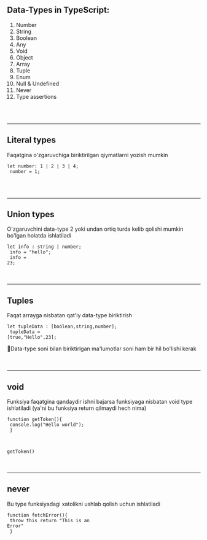 ## Data-Types in TypeScript:

1. Number
2. String
3. Boolean
4. Any
5. Void
6. Object
7. Array
8. Tuple
9. Enum
10. Null & Undefined
11. Never
12. Type assertions

<br>
<br>
<hr>

## Literal types

<quote>Faqatgina o'zgaruvchiga biriktirilgan qiymatlarni yozish mumkin</quote>

<code>let number: 1 | 2 | 3 | 4;<br>
number = 1;</code>

<br>

<br>

<hr>

## Union types

<quote>O'zgaruvchini data-type 2 yoki undan ortiq turda kelib qolishi mumkin bo'lgan holatda ishlatiladi</quote>

<code>let info : string | number;<br>
info = "hello";<br>
info = 23;</code>
<br><br><br>
<hr>

## Tuples

<quote>Faqat arrayga nisbatan qat'iy data-type biriktirish</quote>

<code>let tupleData : [boolean,string,number];<br>
tupleData = [true,"Hello",23];</code>

📌Data-type soni bilan biriktirlgan ma'lumotlar soni ham bir hil bo'lishi kerak
<br><br><br>
<hr>

## void

<quote>Funksiya faqatgina qandaydir ishni bajarsa funksiyaga nisbatan void type ishlatiladi (ya'ni bu funksiya return qilmaydi hech nima)</quote>

<code>function getToken(){<br>
console.log("Hello world");<br>
}

getToken()</code>
<br><br><br>
<hr>

## never

<quote>Bu type funksiyadagi xatolikni ushlab qolish uchun ishlatiladi</quote>

<code>function fetchError(){<br>
   throw this return "This is an Error"<br>
}</code>

<br><br><br>
